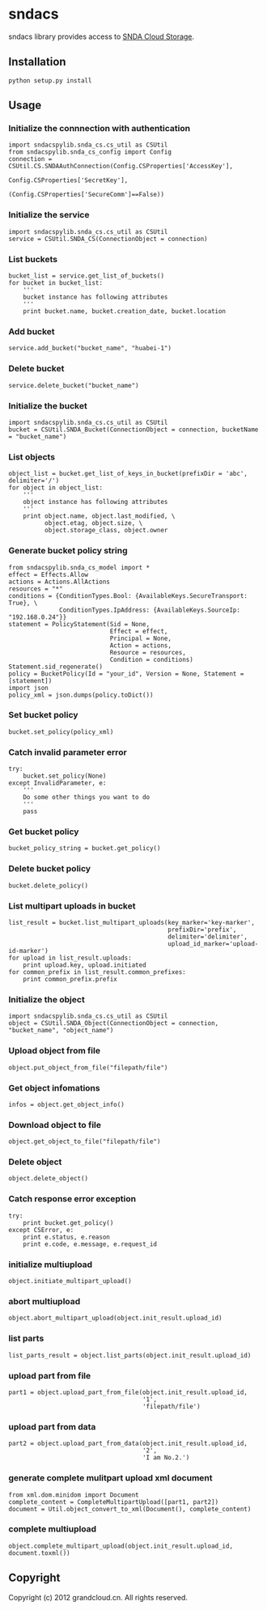 # sndacs

sndacs library provides access to [SNDA Cloud Storage](http://www.grandcloud.cn/product/ecs).

## Installation

    python setup.py install

## Usage

### Initialize the connnection with authentication

    import sndacspylib.snda_cs.cs_util as CSUtil
    from sndacspylib.snda_cs_config import Config
    connection = CSUtil.CS.SNDAAuthConnection(Config.CSProperties['AccessKey'], 
                                              Config.CSProperties['SecretKey'], 
                                              (Config.CSProperties['SecureComm']==False))

### Initialize the service

    import sndacspylib.snda_cs.cs_util as CSUtil
    service = CSUtil.SNDA_CS(ConnectionObject = connection)

### List buckets

    bucket_list = service.get_list_of_buckets()
    for bucket in bucket_list:
        '''
        bucket instance has following attributes
        '''
        print bucket.name, bucket.creation_date, bucket.location

### Add bucket

    service.add_bucket("bucket_name", "huabei-1")

### Delete bucket

    service.delete_bucket("bucket_name")

### Initialize the bucket

    import sndacspylib.snda_cs.cs_util as CSUtil
    bucket = CSUtil.SNDA_Bucket(ConnectionObject = connection, bucketName = "bucket_name")

### List objects

    object_list = bucket.get_list_of_keys_in_bucket(prefixDir = 'abc', delimiter='/')
    for object in object_list:
        '''
        object instance has following attributes
        '''
    	print object.name, object.last_modified, \
    	      object.etag, object.size, \
    	      object.storage_class, object.owner

### Generate bucket policy string

    from sndacspylib.snda_cs_model import *
    effect = Effects.Allow
    actions = Actions.AllActions
    resources = "*"
    conditions = {ConditionTypes.Bool: {AvailableKeys.SecureTransport: True}, \
                  ConditionTypes.IpAddress: {AvailableKeys.SourceIp: "192.168.0.24"}}
    statement = PolicyStatement(Sid = None, 
                                Effect = effect, 
                                Principal = None, 
                                Action = actions, 
                                Resource = resources, 
                                Condition = conditions)
    Statement.sid_regenerate()
    policy = BucketPolicy(Id = "your_id", Version = None, Statement = [statement])
    import json
    policy_xml = json.dumps(policy.toDict())

### Set bucket policy

    bucket.set_policy(policy_xml)

### Catch invalid parameter error

    try:
        bucket.set_policy(None)
    except InvalidParameter, e:
        '''
        Do some other things you want to do
        '''
    	pass

### Get bucket policy

    bucket_policy_string = bucket.get_policy()

### Delete bucket policy

    bucket.delete_policy()

### List multipart uploads in bucket

    list_result = bucket.list_multipart_uploads(key_marker='key-marker',
                                                prefixDir='prefix',
                                                delimiter='delimiter',
                                                upload_id_marker='upload-id-marker')
    for upload in list_result.uploads:
        print upload.key, upload.initiated
    for common_prefix in list_result.common_prefixes:
        print common_prefix.prefix

### Initialize the object

    import sndacspylib.snda_cs.cs_util as CSUtil
    object = CSUtil.SNDA_Object(ConnectionObject = connection, "bucket_name", "object_name")

### Upload object from file

    object.put_object_from_file("filepath/file")

### Get object infomations

    infos = object.get_object_info()

### Download object to file

    object.get_object_to_file("filepath/file")

### Delete object

    object.delete_object()

### Catch response error exception

    try:
        print bucket.get_policy()
    except CSError, e:
    	print e.status, e.reason
    	print e.code, e.message, e.request_id

### initialize multiupload

    object.initiate_multipart_upload()

### abort multiupload

    object.abort_multipart_upload(object.init_result.upload_id)

### list parts

    list_parts_result = object.list_parts(object.init_result.upload_id)

### upload part from file

    part1 = object.upload_part_from_file(object.init_result.upload_id,
                                         '1',
                                         'filepath/file')

### upload part from data

    part2 = object.upload_part_from_data(object.init_result.upload_id,
                                         '2',
                                         'I am No.2.')

### generate complete mulitpart upload xml document

    from xml.dom.minidom import Document
    complete_content = CompleteMultipartUpload([part1, part2])
    document = Util.object_convert_to_xml(Document(), complete_content)

### complete multiupload

    object.complete_multipart_upload(object.init_result.upload_id, document.toxml())


## Copyright

Copyright (c) 2012 grandcloud.cn.
All rights reserved.
